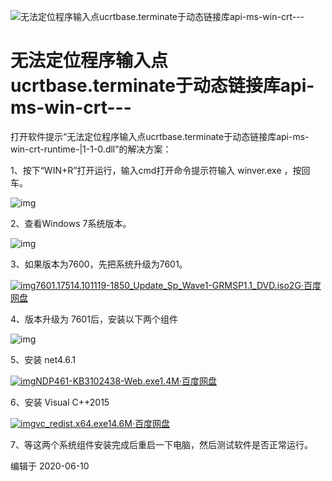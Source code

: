 ![无法定位程序输入点ucrtbase.terminate于动态链接库api-ms-win-crt---](https://pic1.zhimg.com/v2-19706ca6f12441a399e2360e9dac907b_1440w.jpg?source=172ae18b)

# 无法定位程序输入点ucrtbase.terminate于动态链接库api-ms-win-crt---

打开软件提示“无法定位程序输入点ucrtbase.terminate于动态链接库api-ms-win-crt-runtime-|1-1-0.dll”的解决方案：

1、按下“WIN+R”打开运行，输入cmd打开命令提示符输入 winver.exe ，按回车。

![img](https://pic2.zhimg.com/v2-d5451cf88b457aac1ab63553b8f17fe1_r.jpg)

2、查看Windows 7系统版本。

![img](https://pic3.zhimg.com/v2-9d151bc5c98cb7c9e519ed61bc045e3e_r.jpg)

3、如果版本为7600，先把系统升级为7601。

[![img](https://zhstatic.zhihu.com/assets/zhihu-components/file-icon/zhimg_answer_editor_file_other.svg)7601.17514.101119-1850_Update_Sp_Wave1-GRMSP1.1_DVD.iso2G·百度网盘](https://pan.baidu.com/link/zhihu/7Vh0zUuYhWiTc0tk81bSJOBHMtelJ2dQQ2FW==)

4、版本升级为 7601后，安装以下两个组件

![img](https://pic3.zhimg.com/v2-78fb8a1f576b8dc23b2786375d107706_r.jpg)

5、安装 net4.6.1

[![img](https://zhstatic.zhihu.com/assets/zhihu-components/file-icon/zhimg_answer_editor_file_other.svg)NDP461-KB3102438-Web.exe1.4M·百度网盘](https://pan.baidu.com/link/zhihu/7dhHzbubh1iULYBD10bWFzZWWCU490dQQYxU==)



6、安装 Visual C++2015

[![img](https://zhstatic.zhihu.com/assets/zhihu-components/file-icon/zhimg_answer_editor_file_other.svg)vc_redist.x64.exe14.6M·百度网盘](https://pan.baidu.com/link/zhihu/7Ah3zRuVh5ikVkFmdUbq1uJUW4bw0USwdpdH==)

7、等这两个系统组件安装完成后重启一下电脑，然后测试软件是否正常运行。



编辑于 2020-06-10